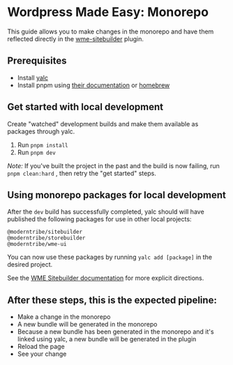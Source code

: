 # Wordpress Made Easy: Monorepo

This guide allows you to make changes in the monorepo and have them 
reflected directly in the [wme-sitebuilder](https://github.com/moderntribe/wme-sitebuilder) plugin.

## Prerequisites
- Install [yalc](https://github.com/wclr/yalc)
- Install pnpm using [their documentation](https://pnpm.io/installation) or [homebrew](https://formulae.brew.sh/formula/pnpm#default)

## Get started with local development
Create "watched" development builds and make them available as 
packages through yalc. 

1. Run `pnpm install`
2. Run `pnpm dev`

*Note:* If you've built the project in the past and the build is now failing, 
run `pnpm clean:hard` , then retry the "get started" steps.

## Using monorepo packages for local development
After the `dev` build has successfully completed, yalc should will have 
published the following packages for use in other local projects:
```
@moderntribe/sitebuilder
@moderntribe/storebuilder
@moderntribe/wme-ui
```

You can now use these packages by running `yalc add [package]` in the 
desired project.

See the [WME Sitebuilder documentation](https://github.com/moderntribe/wme-sitebuilder#readme) for more explicit directions.

## After these steps, this is the expected pipeline:
- Make a change in the monorepo
- A new bundle will be generated in the monorepo
- Because a new bundle has been generated in the monorepo and it's linked 
using yalc, a new bundle will be generated in the plugin
- Reload the page
- See your change
